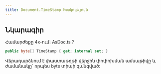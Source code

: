 ```yaml
---
title: Document.TimeStamp հատկություն
---
```


## Նկարագիր

Համարժեքը 4x-ում։ AsDoc.ts ?

```c#
public byte[] TimeStamp { get; internal set; }
```

Վերադարձնում է փաստաթղթի վերջին փոփոխման ամսաթիվը և ժամանակը` որպես byte տիպի զանգված:


